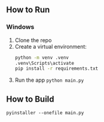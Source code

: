 ## How to Run

### Windows
1. Clone the repo
2. Create a virtual environment:
   ```bash
   python -m venv .venv
   .venv\Scripts\activate
   pip install -r requirements.txt
3. Run the app
`python main.py`

## How to Build
`pyinstaller --onefile main.py`